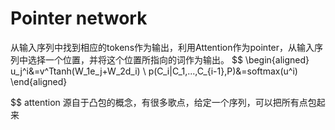 # Pointer network

从输入序列中找到相应的tokens作为输出，利用Attention作为pointer，从输入序列中选择一个位置，并将这个位置所指向的词作为输出。
$$
\begin{aligned}
u_j^i&=v^Ttanh(W_1e_j+W_2d_i) \\
p(C_i|C_1,...,C_{i-1},P)&=softmax(u^i)
\end{aligned}

$$
attention 源自于凸包的概念，有很多歌点，给定一个序列，可以把所有点包起来
